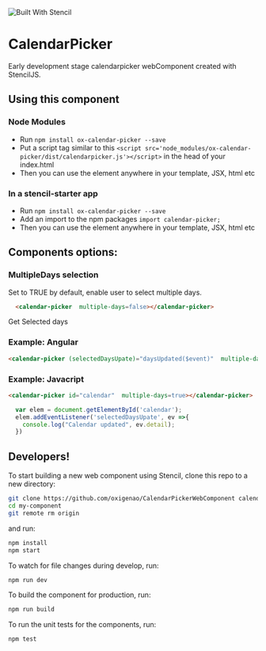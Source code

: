 ![Built With Stencil](https://img.shields.io/badge/-Built%20With%20Stencil-16161d.svg?logo=data%3Aimage%2Fsvg%2Bxml%3Bbase64%2CPD94bWwgdmVyc2lvbj0iMS4wIiBlbmNvZGluZz0idXRmLTgiPz4KPCEtLSBHZW5lcmF0b3I6IEFkb2JlIElsbHVzdHJhdG9yIDE5LjIuMSwgU1ZHIEV4cG9ydCBQbHVnLUluIC4gU1ZHIFZlcnNpb246IDYuMDAgQnVpbGQgMCkgIC0tPgo8c3ZnIHZlcnNpb249IjEuMSIgaWQ9IkxheWVyXzEiIHhtbG5zPSJodHRwOi8vd3d3LnczLm9yZy8yMDAwL3N2ZyIgeG1sbnM6eGxpbms9Imh0dHA6Ly93d3cudzMub3JnLzE5OTkveGxpbmsiIHg9IjBweCIgeT0iMHB4IgoJIHZpZXdCb3g9IjAgMCA1MTIgNTEyIiBzdHlsZT0iZW5hYmxlLWJhY2tncm91bmQ6bmV3IDAgMCA1MTIgNTEyOyIgeG1sOnNwYWNlPSJwcmVzZXJ2ZSI%2BCjxzdHlsZSB0eXBlPSJ0ZXh0L2NzcyI%2BCgkuc3Qwe2ZpbGw6I0ZGRkZGRjt9Cjwvc3R5bGU%2BCjxwYXRoIGNsYXNzPSJzdDAiIGQ9Ik00MjQuNywzNzMuOWMwLDM3LjYtNTUuMSw2OC42LTkyLjcsNjguNkgxODAuNGMtMzcuOSwwLTkyLjctMzAuNy05Mi43LTY4LjZ2LTMuNmgzMzYuOVYzNzMuOXoiLz4KPHBhdGggY2xhc3M9InN0MCIgZD0iTTQyNC43LDI5Mi4xSDE4MC40Yy0zNy42LDAtOTIuNy0zMS05Mi43LTY4LjZ2LTMuNkgzMzJjMzcuNiwwLDkyLjcsMzEsOTIuNyw2OC42VjI5Mi4xeiIvPgo8cGF0aCBjbGFzcz0ic3QwIiBkPSJNNDI0LjcsMTQxLjdIODcuN3YtMy42YzAtMzcuNiw1NC44LTY4LjYsOTIuNy02OC42SDMzMmMzNy45LDAsOTIuNywzMC43LDkyLjcsNjguNlYxNDEuN3oiLz4KPC9zdmc%2BCg%3D%3D&colorA=16161d&style=flat-square)

# CalendarPicker

Early development stage calendarpicker webComponent created with StencilJS.


## Using this component

### Node Modules
- Run `npm install ox-calendar-picker --save`
- Put a script tag similar to this `<script src='node_modules/ox-calendar-picker/dist/calendarpicker.js'></script>` in the head of your index.html
- Then you can use the element anywhere in your template, JSX, html etc

### In a stencil-starter app
- Run `npm install ox-calendar-picker --save`
- Add an import to the npm packages `import calendar-picker;`
- Then you can use the element anywhere in your template, JSX, html etc




## Components options:

### MultipleDays selection

Set to TRUE by default, enable user to select multiple days.

```html
  <calendar-picker  multiple-days=false></calendar-picker>
```

Get Selected days

### Example: Angular

```html
<calendar-picker (selectedDaysUpate)="daysUpdated($event)"  multiple-days=true></calendar-picker>
```

### Example: Javacript

```html
<calendar-picker id="calendar"  multiple-days=true></calendar-picker>
```
```js
  var elem = document.getElementById('calendar');
  elem.addEventListener('selectedDaysUpate', ev =>{
    console.log("Calendar updated", ev.detail);
  })
```


## Developers!

To start building a new web component using Stencil, clone this repo to a new directory:

```bash
git clone https://github.com/oxigenao/CalendarPickerWebComponent calendar-picker
cd my-component
git remote rm origin
```

and run:

```bash
npm install
npm start
```

To watch for file changes during develop, run:

```bash
npm run dev
```

To build the component for production, run:

```bash
npm run build
```

To run the unit tests for the components, run:

```bash
npm test
```
